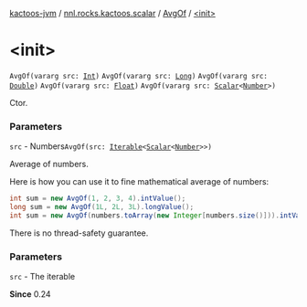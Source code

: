 [kactoos-jvm](../../index.md) / [nnl.rocks.kactoos.scalar](../index.md) / [AvgOf](index.md) / [&lt;init&gt;](./-init-.md)

# &lt;init&gt;

`AvgOf(vararg src: `[`Int`](https://kotlinlang.org/api/latest/jvm/stdlib/kotlin/-int/index.html)`)`
`AvgOf(vararg src: `[`Long`](https://kotlinlang.org/api/latest/jvm/stdlib/kotlin/-long/index.html)`)`
`AvgOf(vararg src: `[`Double`](https://kotlinlang.org/api/latest/jvm/stdlib/kotlin/-double/index.html)`)`
`AvgOf(vararg src: `[`Float`](https://kotlinlang.org/api/latest/jvm/stdlib/kotlin/-float/index.html)`)`
`AvgOf(vararg src: `[`Scalar`](../../nnl.rocks.kactoos/-scalar/index.md)`<`[`Number`](https://kotlinlang.org/api/latest/jvm/stdlib/kotlin/-number/index.html)`>)`

Ctor.

### Parameters

`src` - Numbers`AvgOf(src: `[`Iterable`](https://kotlinlang.org/api/latest/jvm/stdlib/kotlin.collections/-iterable/index.html)`<`[`Scalar`](../../nnl.rocks.kactoos/-scalar/index.md)`<`[`Number`](https://kotlinlang.org/api/latest/jvm/stdlib/kotlin/-number/index.html)`>>)`

Average of numbers.

Here is how you can use it to fine mathematical average of numbers:

``` java
int sum = new AvgOf(1, 2, 3, 4).intValue();
long sum = new AvgOf(1L, 2L, 3L).longValue();
int sum = new AvgOf(numbers.toArray(new Integer[numbers.size()])).intValue();
```

There is no thread-safety guarantee.

### Parameters

`src` - The iterable

**Since**
0.24

